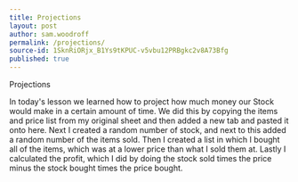 ```yaml
---
title: Projections
layout: post
author: sam.woodroff
permalink: /projections/
source-id: 1SknRiORjx_B1Ys9tKPUC-v5vbu12PRBgkc2v8A73Bfg
published: true
---
```

Projections

In today's lesson we learned how to project how much money our Stock would make in a certain amount of time. We did this by copying the items and price list from my original sheet and then added a new tab and pasted it onto here. Next I created a random number of stock, and next to this added a random number of the items sold. Then I created a list in which I bought all of the items, which was at a lower price than what I sold them at. Lastly I calculated the profit, which I did by doing the stock sold times the price  minus the stock bought times the price bought.

